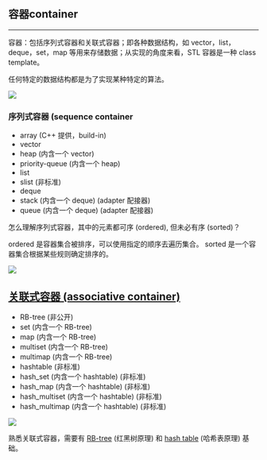 
## 容器container
------------------------------

容器：包括序列式容器和关联式容器；即各种数据结构，如 vector，list，deque，set，map 等用来存储数据；从实现的角度来看，STL 容器是一种 class template。

任何特定的数据结构都是为了实现某种特定的算法。

![](https://github.com/steveLauwh/SGI-STL/raw/master/The%20Annotated%20STL%20Sources%20V3.3/Other/container.PNG)

### 序列式容器 (sequence container


*   array (C++ 提供，build-in)
*   vector
*   heap (内含一个 vector)
*   priority-queue (内含一个 heap)
*   list
*   slist (非标准)
*   deque
*   stack (内含一个 deque) (adapter 配接器)
*   queue (内含一个 deque) (adapter 配接器)

怎么理解序列式容器，其中的元素都可序 (ordered), 但未必有序 (sorted)？

ordered 是容器集合被排序，可以使用指定的顺序去遍历集合。 sorted 是一个容器集合根据某些规则确定排序的。

![](https://github.com/steveLauwh/SGI-STL/raw/master/The%20Annotated%20STL%20Sources%20V3.3/Other/sequencecontainer.PNG)

[](#关联式容器associative-container) [关联式容器 (associative container)](https://github.com/steveLauwh/SGI-STL/tree/master/The%20Annotated%20STL%20Sources%20V3.3/container/associative%20container)
------------------------------------------------------------------------------------------------------------------------------------------------------------------------------------------

*   RB-tree (非公开)
*   set (内含一个 RB-tree)
*   map (内含一个 RB-tree)
*   multiset (内含一个 RB-tree)
*   multimap (内含一个 RB-tree)
*   hashtable (非标准)
*   hash_set (内含一个 hashtable) (非标准)
*   hash_map (内含一个 hashtable) (非标准)
*   hash_multiset (内含一个 hashtable) (非标准)
*   hash_multimap (内含一个 hashtable) (非标准)

![](https://github.com/steveLauwh/SGI-STL/raw/master/The%20Annotated%20STL%20Sources%20V3.3/Other/associativecontainer.PNG)

熟悉关联式容器，需要有 [RB-tree](https://github.com/steveLauwh/Data-Structures-And-Algorithms/tree/master/Tree/RB-tree) (红黑树原理) 和 [hash table](https://github.com/steveLauwh/Data-Structures-And-Algorithms/tree/master/Hash%20Table) (哈希表原理) 基础。